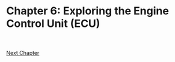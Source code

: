 # Chapter 6: Exploring the Engine Control Unit (ECU)
<br><br>
[Next Chapter](Chapter%207%20In%20Car%20Entertainment.md)
